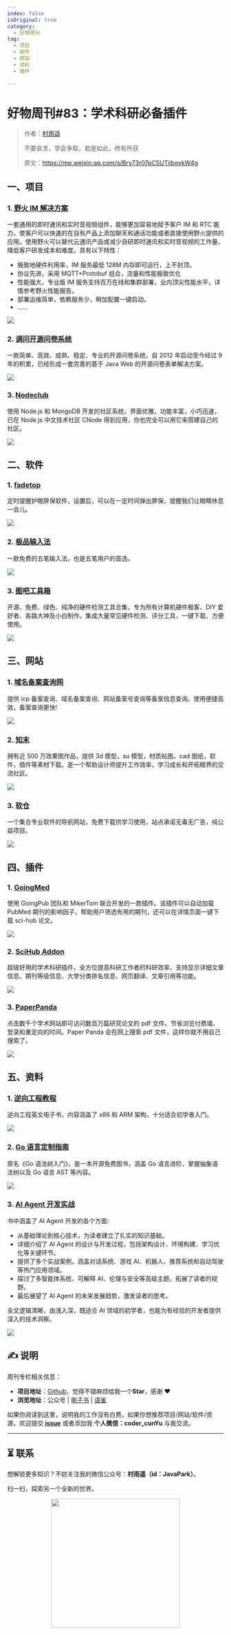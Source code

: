 ```yaml
---
index: false
isOriginal: true
category:
  - 好物周刊
tag:
  - 项目
  - 软件
  - 网站
  - 资料
  - 插件

---
```


# 好物周刊#83：学术科研必备插件

> 作者：[村雨遥](https://github.com/cunyu1943)
> 
> 不要哀求，学会争取，若是如此，终有所获
> 
> 原文：https://mp.weixin.qq.com/s/Bry73r07pC5UTiiboykW4g

## 一、项目

### 1. [野火 IM 解决方案](https://github.com/wildfirechat/im-server)

一套通用的即时通讯和实时音视频组件，能够更加容易地赋予客户 IM 和 RTC 能力，使客户可以快速的在自有产品上添加聊天和通话功能或者直接使用野火提供的应用。使用野火可以替代云通讯产品或减少自研即时通讯和实时音视频的工作量，降低客户研发成本和难度。具有以下特性：

- 极致地硬件利用率，IM 服务最低 128M 内存即可运行，上不封顶。
- 协议先进，采用 MQTT+Protobuf 组合，流量和性能极致优化
- 性能强大，专业版 IM 服务支持百万在线和集群部署，业内顶尖性能水平，详情参考野火性能报告。
- 部署运维简单，依赖服务少，稍加配置一键启动。
- ……

![](https://cdn.jsdelivr.net/gh/cunyu1943/weekly@main/docs/src/2024/assets/1116-1122/1732147071928-18d1c152-46cc-403f-8498-e9dd8aa31ed8.webp)

### 2. [调问开源问卷系统](https://github.com/wkeyuan/DWSurvey)

一款简单、高效、成熟、稳定、专业的开源问卷系统，自 2012 年启动至今经过 9 年的积累，已经形成一套完善的基于 Java Web 的开源问卷表单解决方案。

![](https://cdn.jsdelivr.net/gh/cunyu1943/weekly@main/docs/src/2024/assets/1116-1122/1732147126420-84f571da-e982-4eb7-8bfe-91619fb0be8b.webp)

### 3. [Nodeclub](https://github.com/cnodejs/nodeclub)

使用 Node.js 和 MongoDB 开发的社区系统，界面优雅，功能丰富，小巧迅速， 已在 Node.js 中文技术社区 CNode 得到应用，你也完全可以用它来搭建自己的社区。

![](https://cdn.jsdelivr.net/gh/cunyu1943/weekly@main/docs/src/2024/assets/1116-1122/1732147273872-4ad7d6f0-1bab-4006-be5a-a7ec401a752e.webp)

## 二、软件

### 1. [fadetop](http://www.fadetop.com/)

定时提醒护眼屏保软件，设置后，可以在一定时间弹出屏保，提醒我们让眼睛休息一会儿。

![](https://cdn.jsdelivr.net/gh/cunyu1943/weekly@main/docs/src/2024/assets/1116-1122/1732061064875-f899301e-3e05-458c-bfce-48dfddf085bf.webp)

### 2. [极品输入法](http://www.jpwb.net/index.asp)

一款免费的五笔输入法，也是五笔用户的首选。

![](https://cdn.jsdelivr.net/gh/cunyu1943/weekly@main/docs/src/2024/assets/1116-1122/1732060899235-6fb75121-b8eb-44a9-8995-3d93bba2f42d.webp)

### 3. [图吧工具箱](https://www.tbtool.cn/)

开源、免费、绿色、纯净的硬件检测工具合集，专为所有计算机硬件极客、DIY 爱好者、各路大神及小白制作。集成大量常见硬件检测、评分工具，一键下载、方便使用。

![](https://cdn.jsdelivr.net/gh/cunyu1943/weekly@main/docs/src/2024/assets/1116-1122/1732060915523-493bfdac-5875-4c16-80b6-cc37c586daf5.webp)

## 三、网站

### 1. [域名备案查询网](https://www.beiancx.com/)

提供 icp 备案查询、域名备案查询、网站备案号查询等备案信息查询。使用便捷高效，备案查询更快!

![](https://cdn.jsdelivr.net/gh/cunyu1943/weekly@main/docs/src/2024/assets/1116-1122/1730938931317-0b30b4b4-be66-48ac-97b5-cfb4f5315552.webp)

### 2. [知末](https://www.znzmo.com/)

拥有近 500 万效果图作品，提供 3d 模型，su 模型，材质贴图，cad 图纸，软件，插件等素材下载。是一个帮助设计师提升工作效率，学习成长和开拓眼界的交流社区。

![](https://cdn.jsdelivr.net/gh/cunyu1943/weekly@main/docs/src/2024/assets/1116-1122/1732061343341-d7b8065a-dbfa-4e84-9361-ef6bd7f0fb9f.webp)

### 3. [软仓](https://ruancang.net/)

一个集合专业软件的导航网站，免费下载供学习使用，站点承诺无毒无广告，纯公益项目。

![](https://cdn.jsdelivr.net/gh/cunyu1943/weekly@main/docs/src/2024/assets/1116-1122/1732061220781-f3be464d-1888-45c0-9b16-91f32d6ecfde.webp)

## 四、插件

### 1. [GoingMed](https://chromewebstore.google.com/detail/goingmed/hopmhonnajbjjdkagglbfmffmdhocbmf)

使用 GoingPub 团队和 MikerTom 联合开发的一款插件。该插件可以自动加载 PubMed 期刊的影响因子，帮助用户筛选有用的期刊，还可以在详情页面一键下载 sci-hub 论文。

![](https://cdn.jsdelivr.net/gh/cunyu1943/weekly@main/docs/src/2024/assets/1116-1122/1732098451651-59201f61-7510-4835-98a6-cfde5a926e2c.webp)

### 2. [SciHub Addon](https://chromewebstore.google.com/detail/scihub-addon/hfcbmognahkfhdhfhfgiioafohojeolh)

超级好用的学术科研插件，全方位提高科研工作者的科研效率，支持显示详细文章信息、期刊等级信息、大学分类排名信息、网页翻译、文章引用等功能。

![](https://cdn.jsdelivr.net/gh/cunyu1943/weekly@main/docs/src/2024/assets/1116-1122/1732098593360-905564b3-97d8-4d9c-91c6-3824bede5c41.webp)

### 3. [PaperPanda](https://chromewebstore.google.com/detail/paperpanda/ggjlkinaanncojaippgbndimlhcdlohf)

点击数千个学术网站即可访问数百万篇研究论文的 pdf 文件。节省浏览付费墙、登录和重定向的时间。Paper Panda 会在网上搜索 pdf 文件，这样你就不用自己搜索了。

![](https://cdn.jsdelivr.net/gh/cunyu1943/weekly@main/docs/src/2024/assets/1116-1122/1732098651189-88f64442-591a-4986-b69e-c12222b6d152.webp)

## 五、资料

### 1. [逆向工程教程](https://github.com/0xInfection/reversing)

逆向工程英文电子书，内容涵盖了 x86 和 ARM 架构，十分适合初学者入门。

![](https://cdn.jsdelivr.net/gh/cunyu1943/weekly@main/docs/src/2024/assets/1116-1122/1732147501139-728e1065-16ad-4ba9-9db8-ad36c96a2301.webp)

### 2. [Go 语言定制指南](https://github.com/chai2010/go-ast-book)

原名《Go 语法树入门》，是一本开源免费图书，涵盖 Go 语言进阶、掌握抽象语法树以及 Go 语言 AST 等内容。

![](https://cdn.jsdelivr.net/gh/cunyu1943/weekly@main/docs/src/2024/assets/1116-1122/1732147657541-4cc3f9ce-9edf-47c1-a00b-b6b3d27549d8.webp)

### 3. [AI Agent 开发实战](https://github.com/AIGeniusInstitute/AI-Agent-In-Action)

书中涵盖了 AI Agent 开发的各个方面:

- 从基础理论到核心技术，为读者建立了扎实的知识基础。
- 详细介绍了 AI Agent 的设计与开发过程，包括架构设计、环境构建、学习优化等关键环节。
- 提供了多个实战案例，涵盖对话系统、游戏 AI、机器人、推荐系统和自动驾驶等热门应用领域。
- 探讨了多智能体系统、可解释 AI、伦理与安全等高级主题，拓展了读者的视野。
- 最后展望了 AI Agent 的未来发展趋势，激发读者的思考。

全文逻辑清晰，由浅入深，既适合 AI 领域的初学者，也能为有经验的开发者提供深入的技术洞察。

![](https://cdn.jsdelivr.net/gh/cunyu1943/weekly@main/docs/src/2024/assets/1116-1122/1732147798305-41f01836-31ab-4c49-a0ef-d694b52bae76.webp)

## ✍️ 说明

周刊专栏相关信息：

- **项目地址**：[Github](https://github.com/cunyu1943/weekly)，觉得不错麻烦给我一个**Star**，感谢 ❤️
- **浏览地址**：公众号 | [电子书](https://cunyu1943.github.io/weekly) | [语雀](https://yuque.com/cunyu1943/weekly)

如果你阅读到这里，说明我的工作没有白费。如果你想推荐项目/网站/软件/资源，欢迎提交 **[issue](https://github.com/cunyu1943/weekly/issues)** 或者添加我 **个人微信：coder_cunYu** 与我交流。

---

## ⏳ 联系

想解锁更多知识？不妨关注我的微信公众号：**村雨遥（id：JavaPark）**。

扫一扫，探索另一个全新的世界。

<center>
<img src="/contact/contact.png" width="300">
</center>


